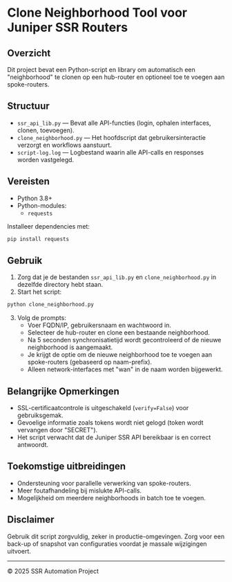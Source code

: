# Clone Neighborhood Tool voor Juniper SSR Routers

## Overzicht

Dit project bevat een Python-script en library om automatisch een "neighborhood" te clonen op een hub-router en optioneel toe te voegen aan spoke-routers.

## Structuur

- `ssr_api_lib.py` — Bevat alle API-functies (login, ophalen interfaces, clonen, toevoegen).
- `clone_neighborhood.py` — Het hoofdscript dat gebruikersinteractie verzorgt en workflows aanstuurt.
- `script-log.log` — Logbestand waarin alle API-calls en responses worden vastgelegd.

## Vereisten

- Python 3.8+
- Python-modules:
  - `requests`

Installeer dependencies met:
```bash
pip install requests
```

## Gebruik

1. Zorg dat je de bestanden `ssr_api_lib.py` en `clone_neighborhood.py` in dezelfde directory hebt staan.
2. Start het script:
```bash
python clone_neighborhood.py
```
3. Volg de prompts:
   - Voer FQDN/IP, gebruikersnaam en wachtwoord in.
   - Selecteer de hub-router en clone een bestaande neighborhood.
   - Na 5 seconden synchronisatietijd wordt gecontroleerd of de nieuwe neighborhood is aangemaakt.
   - Je krijgt de optie om de nieuwe neighborhood toe te voegen aan spoke-routers (gebaseerd op naam-prefix).
   - Alleen network-interfaces met "wan" in de naam worden bijgewerkt.

## Belangrijke Opmerkingen

- SSL-certificaatcontrole is uitgeschakeld (`verify=False`) voor gebruiksgemak.
- Gevoelige informatie zoals tokens wordt niet gelogd (token wordt vervangen door "SECRET").
- Het script verwacht dat de Juniper SSR API bereikbaar is en correct antwoordt.

## Toekomstige uitbreidingen

- Ondersteuning voor parallelle verwerking van spoke-routers.
- Meer foutafhandeling bij mislukte API-calls.
- Mogelijkheid om meerdere neighborhoods in batch toe te voegen.

## Disclaimer

Gebruik dit script zorgvuldig, zeker in productie-omgevingen. Zorg voor een back-up of snapshot van configuraties voordat je massale wijzigingen uitvoert.

---
© 2025 SSR Automation Project

